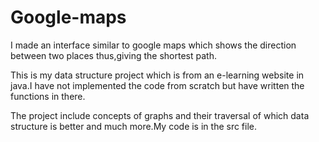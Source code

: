 # Google-maps
I made an interface similar to google maps which shows the direction between two places thus,giving the shortest path.

This is my data structure project which is from an e-learning website in java.I have not implemented the code from scratch but have written the functions in there.

The project include concepts of graphs and their traversal of which data structure is better and much more.My code is in the src file.
